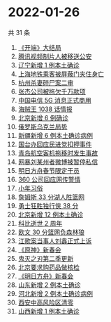 # 2022-01-26

共 31 条

<!-- BEGIN -->
<!-- 最后更新时间 Wed Jan 26 2022 23:11:26 GMT+0800 (China Standard Time) -->

1. [《开端》大结局](https://www.zhihu.com/search?q=开端大结局)
1. [腾讯视频制片人被移送公安](https://www.zhihu.com/search?q=腾讯视频制片人)
1. [辽宁新增 1 例本土确诊](https://www.zhihu.com/search?q=辽宁新增)
1. [上海地铁乘客被屏蔽门夹住身亡](https://www.zhihu.com/search?q=上海地铁)
1. [杭州杀妻碎尸案二审](https://www.zhihu.com/search?q=杭州杀妻碎尸案)
1. [张杰公司被拖欠千万款项](https://www.zhihu.com/search?q=张杰公司)
1. [中国电信 5G 消息正式商用](https://www.zhihu.com/search?q=中国电信5g)
1. [海贼王 1038 话情报](https://www.zhihu.com/search?q=海贼王)
1. [北京新增 6 例确诊](https://www.zhihu.com/search?q=北京新增)
1. [俄罗斯乌克兰局势](https://www.zhihu.com/search?q=俄罗斯乌克兰)
1. [新疆新增 6 例本土确诊病例](https://www.zhihu.com/search?q=新疆疫情)
1. [国台办回应民进党扣押事件](https://www.zhihu.com/search?q=国台办)
1. [青岛航空客机拖移时发生事故](https://www.zhihu.com/search?q=青岛航空)
1. [网暴刘某州者微博被暂停私信](https://www.zhihu.com/search?q=网暴寻亲男孩)
1. [明日方舟春节限定干员](https://www.zhihu.com/search?q=明日方舟)
1. [360 公司回应网传警情](https://www.zhihu.com/search?q=360)
1. [小年习俗](https://www.zhihu.com/search?q=小年)
1. [詹姆斯 33 分湖人胜篮网](https://www.zhihu.com/search?q=湖人)
1. [勇士狂胜独行侠 38 分](https://www.zhihu.com/search?q=勇士)
1. [北京新增 12 例本土确诊](https://www.zhihu.com/search?q=北京新增)
1. [科比逝世 2 周年](https://www.zhihu.com/search?q=科比)
1. [欧文 30 分篮网负森林狼](https://www.zhihu.com/search?q=篮网)
1. [江歌案当事人刘鑫正式上诉](https://www.zhihu.com/search?q=刘鑫正式上诉)
1. [《原神》新春会](https://www.zhihu.com/search?q=原神)
1. [鬼灭之刃第二季更新](https://www.zhihu.com/search?q=鬼灭之刃)
1. [北京要求购药品做核检](https://www.zhihu.com/search?q=北京买药需做核检)
1. [《明日方舟》新春会](https://www.zhihu.com/search?q=明日方舟)
1. [山东新增 2 例本土确诊](https://www.zhihu.com/search?q=山东新增)
1. [河北新增 2 例本土确诊病例](https://www.zhihu.com/search?q=河北新增)
1. [西安中高风险区清零](https://www.zhihu.com/search?q=西安清零)
1. [山西新增 1 例本土确诊](https://www.zhihu.com/search?q=山西新增)

<!-- END -->

